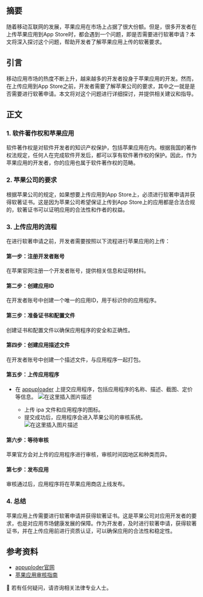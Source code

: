 ﻿


## 摘要

随着移动互联网的发展，苹果应用在市场上占据了很大份额。但是，很多开发者在上传苹果应用到App Store时，都会遇到一个问题，即是否需要进行软著申请？本文将深入探讨这个问题，帮助开发者了解苹果应用上传的软著要求。

## 引言

移动应用市场的热度不断上升，越来越多的开发者投身于苹果应用的开发。然而，在上传应用到App Store之前，开发者需要了解苹果公司的要求，其中之一就是是否需要进行软著申请。本文将对这个问题进行详细探讨，并提供相关建议和指导。

## 正文

### 1. 软件著作权和苹果应用

软件著作权是对软件开发者的知识产权保护，包括苹果应用在内。根据我国的著作权法规定，任何人在完成软件开发后，都可以享有软件著作权的保护。因此，作为苹果应用的开发者，你的应用也属于软件著作权的范畴。

### 2. 苹果公司的要求

根据苹果公司的规定，如果想要上传应用到App Store上，必须进行软著申请并获得软著证书。这是因为苹果公司希望保证上传到App Store上的应用都是合法合规的，软著证书可以证明应用的合法性和作者的权益。

### 3. 上传应用的流程

在进行软著申请之前，开发者需要按照以下流程进行苹果应用的上传：

#### 第一步：注册开发者账号

在苹果官网注册一个开发者账号，提供相关信息和证明材料。

#### 第二步：创建应用ID

在开发者账号中创建一个唯一的应用ID，用于标识你的应用程序。

#### 第三步：准备证书和配置文件

创建证书和配置文件以确保应用程序的安全和正确性。

#### 第四步：创建应用描述文件

在开发者账号中创建一个描述文件，与应用程序一起打包。

#### 第五步：上传应用程序

- 在 [appuploader](https://www.appuploader.net/) 上提交应用程序，包括应用程序的名称、描述、截图、定价等信息。
![在这里插入图片描述](https://img-blog.csdnimg.cn/direct/21e84605743d46b0b68ccf6a6b2271e5.png)

   - 上传 ipa 文件和应用程序的图标。
   - 提交成功后，应用程序会进入苹果公司的审核系统。
![在这里插入图片描述](https://img-blog.csdnimg.cn/direct/605757dca29d4b35999606797624afd6.png)

#### 第六步：等待审核

苹果官方会对上传的应用程序进行审核，审核时间因地区和种类而异。

#### 第七步：发布应用

审核通过后，应用程序将在苹果应用商店上线发布。

### 4. 总结

苹果应用上传需要进行软著申请并获得软著证书。这是苹果公司对应用开发者的要求，也是对应用市场健康发展的保障。作为开发者，及时进行软著申请，获得软著证书，并在上传应用前进行资质认证，可以确保应用的合法性和稳定性。

## 参考资料

- [appuploder官网](https://www.kxapp.com/)
- [苹果应用审核指南](https://developer.apple.com/app-store/review/guidelines/)

🔗 若有任何疑问，请咨询相关法律专业人士。
